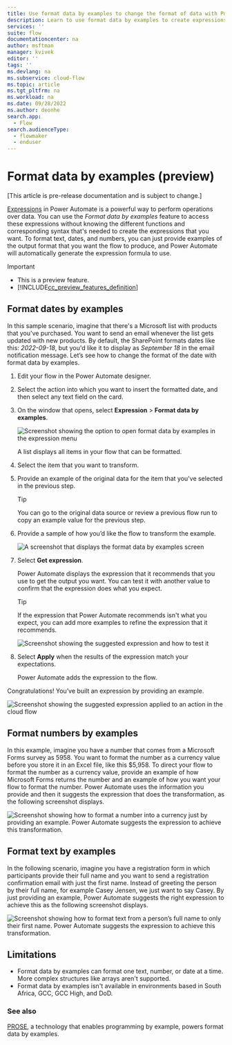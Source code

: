 ```yaml
---
title: Use format data by examples to change the format of data with Power Automate | Microsoft Docs
description: Learn to use format data by examples to create expressions automatically, based on the output you want.
services: ''
suite: flow
documentationcenter: na
author: msftman
manager: kvivek
editor: ''
tags: ''
ms.devlang: na
ms.subservice: cloud-flow
ms.topic: article
ms.tgt_pltfrm: na
ms.workload: na
ms.date: 09/28/2022
ms.author: deonhe
search.app: 
  - Flow
search.audienceType: 
  - flowmaker
  - enduser
---
```


# Format data by examples (preview)

[This article is pre-release documentation and is subject to change.]

[Expressions](./use-expressions-in-conditions.md) in Power Automate is a powerful way to perform operations over data. You can use the *Format data by examples* feature to access these expressions without knowing the different functions and corresponding syntax that's needed to create the expressions that you want. To format text, dates, and numbers, you can just provide examples of the output format that you want the flow to produce, and Power Automate will automatically generate the expression formula to use.

> [!IMPORTANT]
>
> - This is a preview feature.
> - [!INCLUDE[cc_preview_features_definition](includes/cc-preview-features-definition.md)]

## Format dates by examples

In this sample scenario, imagine that there's a Microsoft list with products that you've purchased. You want to send an email whenever the list gets updated with new products. By default, the SharePoint formats dates like this: *2022-09-18*, but you'd like it to display as *September 18* in the email notification message. Let’s see how to change the format of the date with format data by examples.

1. Edit your flow in the Power Automate designer.
1. Select the action into which you want to insert the formatted date, and then select any text field on the card.
1. On the window that opens, select **Expression** > **Format data by examples**.

   ![Screenshot showing the option to open format data by examples in the expression menu ](media/format-data-by-examples/format-data-by-examples.png)

   A list displays all items in your flow that can be formatted.

1. Select the item that you want to transform.
1. Provide an example of the original data for the item that you've selected in the previous step.

   >[!TIP]
   >You can go to the original data source or review a previous flow run to copy an example value for the previous step.

1. Provide a sample of how you’d like the flow to transform the example.  

    ![A screenshot that displays the format data by examples screen](media/format-data-by-examples/data-examples.png)

1. Select **Get expression**.

   Power Automate displays the expression that it recommends that you use to get the output you want. You can test it with another value to confirm that the expression does what you expect.

   >[!TIP]
   >If the expression that Power Automate recommends isn't what you expect, you can add more examples to refine the expression that it recommends.

   ![Screenshot showing the suggested expression and how to test it](media/format-data-by-examples/expression-test.png)

1. Select **Apply** when the results of the expression match your expectations.

   Power Automate adds the expression to the flow.

Congratulations! You’ve built an expression by providing an example.  

![Screenshot showing the suggested expression applied to an action in the cloud flow](media/format-data-by-examples/suggested-expression.png)

## Format numbers by examples

In this example, imagine you have a number that comes from a Microsoft Forms survey as 5958. You want to format the number as a currency value before you store it in an Excel file, like this $5,958. To direct your flow to format the number as a currency value, provide an example of how Microsoft Forms returns the number and an example of how you want your flow to format the number. Power Automate uses the information you provide and then it suggests the expression that does the transformation, as the following screenshot displays.

![Screenshot showing how to format a number into a currency just by providing an example. Power Automate suggests the expression to achieve this transformation.](media/format-data-by-examples/example-number.png)

## Format text by examples

In the following scenario, imagine you have a registration form in which participants provide their full name and you want to send a registration confirmation email with just the first name. Instead of greeting the person by their full name, for example Casey Jensen, we just want to say Casey. By just providing an example, Power Automate suggests the right expression to achieve this as the following screenshot displays.

![Screenshot showing how to format text from a person’s full name to only their first name. Power Automate suggests the expression to achieve this transformation.](media/format-data-by-examples/example-text.png)

## Limitations

- Format data by examples can format one text, number, or date at a time. More complex structures like arrays aren't supported.
- Format data by examples isn't available in environments based in South Africa, GCC, GCC High, and DoD.

### See also

[PROSE](https://www.microsoft.com/research/project/prose-framework/), a technology that enables programming by example, powers format data by examples.
